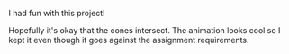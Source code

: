 I had fun with this project! 

Hopefully it's okay that the cones intersect. The animation looks cool so I kept it even though it goes against the assignment requirements.